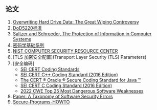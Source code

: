 ## 论文

1. [Overwriting Hard Drive Data: The Great Wiping Controversy](https://www.vidarholen.net/~vidar/overwriting_hard_drive_data.pdf)
2. [DoD5220标准]()
3. [Saltzer and Schroeder, The Protection of Information in Computer Systems](https://www.cs.virginia.edu/~evans/cs551/saltzer/)
4. [密码学基础系列](https://www.jianshu.com/p/035454204202)
5. [NIST COMPUTER SECURITY RESOURCE CENTER](https://csrc.nist.gov/publications)
6. [TLS 加密安全配置](Transport Layer Security (TLS) Parameters)
7. [安全编码]
     - [SEI CERT Coding Standards](https://wiki.sei.cmu.edu/confluence/display/seccode/SEI+CERT+Coding+Standards)
     - [SEI CERT C++ Coding Standard (2016 Edition)](https://resources.sei.cmu.edu/downloads/secure-coding/assets/sei-cert-cpp-coding-standard-2016-v01.pdf)
     - [The CERT ® Oracle ® Secure Coding Standard for Java ™](https://ptgmedia.pearsoncmg.com/images/9780321803955/samplepages/0321803957.pdf)
     - [SEI CERT C Coding Standard (2016 Edition)](https://resources.sei.cmu.edu/downloads/secure-coding/assets/sei-cert-c-coding-standard-2016-v01.pdf)
     - [2022 CWE Top 25 Most Dangerous Software Weaknesses](https://cwe.mitre.org/top25/archive/2022/2022_cwe_top25.html)
8. [Paper: A Taxonomy of Software Security Errors](https://samate.nist.gov/SSATTM_Content/papers/Seven%20Pernicious%20Kingdoms%20-%20Taxonomy%20of%20Sw%20Security%20Errors%20-%20Tsipenyuk%20-%20Chess%20-%20McGraw.pdf)
9. [Secure-Programs-HOWTO](https://dwheeler.com/secure-programs/Secure-Programs-HOWTO.pdf)
